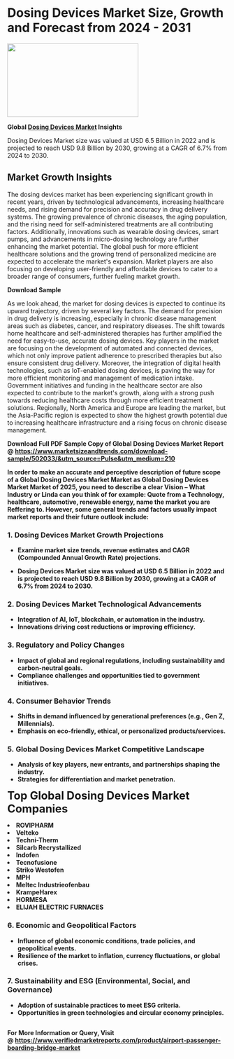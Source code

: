 <H1>Dosing Devices Market Size, Growth and Forecast from 2024 - 2031</H1><img class="aligncenter size-medium wp-image-584254" src="https://thirdeyenews.in/wp-content/uploads/2024/09/Global-Market-Research-300x168.jpeg" alt="" width="300" height="168" /><p><strong>Global&nbsp;<a href="https://www.marketsizeandtrends.com/download-sample/502033/&amp;utm_source=Pulse&amp;utm_medium=210">Dosing Devices Market</a> Insights</strong></p><p>Dosing Devices Market size was valued at USD 6.5 Billion in 2022 and is projected to reach USD 9.8 Billion by 2030, growing at a CAGR of 6.7% from 2024 to 2030.</p><p><h2>Market Growth Insights</h2> <p>The dosing devices market has been experiencing significant growth in recent years, driven by technological advancements, increasing healthcare needs, and rising demand for precision and accuracy in drug delivery systems. The growing prevalence of chronic diseases, the aging population, and the rising need for self-administered treatments are all contributing factors. Additionally, innovations such as wearable dosing devices, smart pumps, and advancements in micro-dosing technology are further enhancing the market potential. The global push for more efficient healthcare solutions and the growing trend of personalized medicine are expected to accelerate the market's expansion. Market players are also focusing on developing user-friendly and affordable devices to cater to a broader range of consumers, further fueling market growth.</p> <p><strong>Download Sample</strong></p> <p>As we look ahead, the market for dosing devices is expected to continue its upward trajectory, driven by several key factors. The demand for precision in drug delivery is increasing, especially in chronic disease management areas such as diabetes, cancer, and respiratory diseases. The shift towards home healthcare and self-administered therapies has further amplified the need for easy-to-use, accurate dosing devices. Key players in the market are focusing on the development of automated and connected devices, which not only improve patient adherence to prescribed therapies but also ensure consistent drug delivery. Moreover, the integration of digital health technologies, such as IoT-enabled dosing devices, is paving the way for more efficient monitoring and management of medication intake. Government initiatives and funding in the healthcare sector are also expected to contribute to the market's growth, along with a strong push towards reducing healthcare costs through more efficient treatment solutions. Regionally, North America and Europe are leading the market, but the Asia-Pacific region is expected to show the highest growth potential due to increasing healthcare infrastructure and a rising focus on chronic disease management.</p> <p><strong></p><p><span class=""><strong>Download Full PDF Sample Copy of Global Dosing Devices Market Report</strong> @ <a href="https://www.marketsizeandtrends.com/download-sample/502033/&amp;utm_source=Pulse&amp;utm_medium=210" target="_blank">https://www.marketsizeandtrends.com/download-sample/502033/&amp;utm_source=Pulse&amp;utm_medium=210</a></span></p><p>In order to make an accurate and perceptive description of future scope of a Global&nbsp;Dosing Devices Market Market as Global&nbsp;Dosing Devices Market Market of 2025, you need to describe a clear Vision &ndash; What Industry or Linda can you think of for example: Quote from a Technology, healthcare, automotive, renewable energy, name the market you are Reffering to. However, some general trends and factors usually impact market reports and their future outlook include:</p><h3>1.&nbsp;<strong>Dosing Devices Market Growth Projections</strong></h3><ul><li>Examine market size trends, revenue estimates and CAGR (Compounded Annual Growth Rate) projections.</li><li><p>Dosing Devices Market size was valued at USD 6.5 Billion in 2022 and is projected to reach USD 9.8 Billion by 2030, growing at a CAGR of 6.7% from 2024 to 2030.</p></li></ul><h3>2.&nbsp;<strong>Dosing Devices Market Technological Advancements</strong></h3><ul><li>Integration of AI, IoT, blockchain, or automation in the industry.</li><li>Innovations driving cost reductions or improving efficiency.</li></ul><h3>3.&nbsp;<strong>Regulatory and Policy Changes</strong></h3><ul><li>Impact of global and regional regulations, including sustainability and carbon-neutral goals.</li><li>Compliance challenges and opportunities tied to government initiatives.</li></ul><h3>4.&nbsp;<strong>Consumer Behavior Trends</strong></h3><ul><li>Shifts in demand influenced by generational preferences (e.g., Gen Z, Millennials).</li><li>Emphasis on eco-friendly, ethical, or personalized products/services.</li></ul><h3>5.&nbsp;<strong>Global Dosing Devices Market Competitive Landscape</strong></h3><ul><li>Analysis of key players, new entrants, and partnerships shaping the industry.</li><li>Strategies for differentiation and market penetration.</li></ul><p data-pm-slice="1 1 []"><span style="color: inherit; font-family: inherit; font-size: 25px;">Top Global Dosing Devices Market Companies</span></p><div class="" data-test-id=""><p><li>ROVIPHARM</li><li> Velteko</li><li> Techni-Therm</li><li> Silcarb Recrystallized</li><li> Indofen</li><li> Tecnofusione</li><li> Striko Westofen</li><li> MPH</li><li> Meltec Industrieofenbau</li><li> KrampeHarex</li><li> HORMESA</li><li> ELIJAH ELECTRIC FURNACES</li></p></div><h3>6.&nbsp;<strong>Economic and Geopolitical Factors</strong></h3><ul><li>Influence of global economic conditions, trade policies, and geopolitical events.</li><li>Resilience of the market to inflation, currency fluctuations, or global crises.</li></ul><h3>7.&nbsp;<strong>Sustainability and ESG (Environmental, Social, and Governance)</strong></h3><ul><li>Adoption of sustainable practices to meet ESG criteria.</li><li>Opportunities in green technologies and circular economy principles.</li></ul><h2><strong style="font-size: 14px;">For More Information or Query, Visit @&nbsp;</strong><a style="background-color: #ffffff; font-size: 14px;" href="https://www.marketsizeandtrends.com/report/dosing-devices-market/" target="_blank">https://www.verifiedmarketreports.com/product/airport-passenger-boarding-bridge-market</a></h2>
